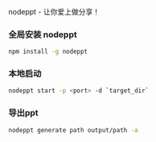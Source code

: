 nodeppt - 让你爱上做分享！

### 全局安装 nodeppt
```bash
npm install -g nodeppt
```

### 本地启动
```bash
nodeppt start -p <port> -d `target_dir`
```

### 导出ppt
```bash
nodeppt generate path output/path -a
```

